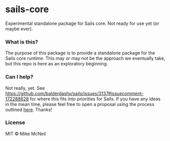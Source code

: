 # sails-core

Experimental standalone package for Sails core.  Not ready for use yet (or maybe ever).


### What is this?

The purpose of this package is to provide a standalone package for the Sails core runtime.  This may or may not be the approach we eventually take, but this repo is here as an exploratory beginning.


### Can I help?

Not really, yet.  See https://github.com/balderdashy/sails/issues/3137#issuecomment-172288628 for where this fits into priorities for Sails.  If you have any ideas in the mean time, please feel free to open a proposal using the process outlined [here](https://github.com/balderdashy/sails/blob/master/CONTRIBUTING.md#v-proposing-features-and-enhancements).  Thanks!

### License

MIT &copy; Mike McNeil
